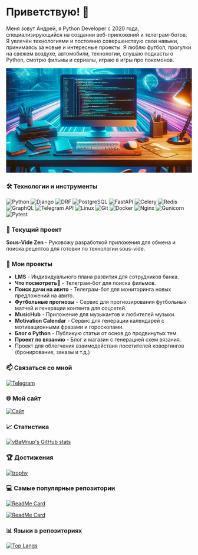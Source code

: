# Приветствую! 👋

Меня зовут Андрей, я Python Developer с 2020 года, специализирующийся на создании веб-приложений и телеграм-ботов. Я увлечён технологиями и постоянно совершенствую свои навыки, принимаясь за новые и интересные проекты. Я люблю футбол, прогулки на свежем воздухе, автомобили, технологии, слушаю подкасты о Python, смотрю фильмы и сериалы, играю в игры про покемонов.

![Мое фото](https://github.com/vBaMnup/vBaMnup/blob/bcdf2bff774e699081483ecd2ce93b2b9b73ce89/PIL-11b4cf63-3fa3-47cf-9034-41b38c624366.webp)

### 🛠️ Технологии и инструменты

![Python](https://img.shields.io/badge/-Python-333?style=flat&logo=python) ![Django](https://img.shields.io/badge/-Django-333?style=flat&logo=django) ![DRF](https://img.shields.io/badge/-Django%20Rest%20Framework-333?style=flat&logo=django) ![PostgreSQL](https://img.shields.io/badge/-PostgreSQL-333?style=flat&logo=postgresql) ![FastAPI](https://img.shields.io/badge/-FastAPI-333?style=flat&logo=fastapi) ![Celery](https://img.shields.io/badge/-Celery-333?style=flat&logo=celery) ![Redis](https://img.shields.io/badge/-Redis-333?style=flat&logo=redis) ![GraphQL](https://img.shields.io/badge/-GraphQL-333?style=flat&logo=graphql) ![Telegram API](https://img.shields.io/badge/-Telegram%20API-333?style=flat&logo=telegram) ![Linux](https://img.shields.io/badge/-Linux-333?style=flat&logo=linux) ![Git](https://img.shields.io/badge/-Git-333?style=flat&logo=git) ![Docker](https://img.shields.io/badge/-Docker-333?style=flat&logo=docker) ![Nginx](https://img.shields.io/badge/-Nginx-333?style=flat&logo=nginx) ![Gunicorn](https://img.shields.io/badge/-Gunicorn-333?style=flat&logo=gunicorn) ![Pytest](https://img.shields.io/badge/-Pytest-333?style=flat&logo=pytest)

### 🔧 Текущий проект

**Sous-Vide Zen** - Руковожу разработкой приложения для обмена и поиска рецептов для готовки по технологии sous-vide. 

### 💼 Мои проекты

- **LMS** - Индивидуального плана развития для сотрудников банка.
- **Что посмотреть🍿** - Телеграм-бот для поиска фильмов.
- **Поиск дачи на авито** - Телеграм-бот для мониторинга новых предложений на авито.
- **Футбольные прогнозы** - Сервис для прогнозирования футбольных матчей и генерации контента для соцсетей.
- **MusicHub** - Приложение для музыкантов и любителей музыки.
- **Motivation Calendar** - Сервис для генерации календарей с мотивационными фразами и гороскопами.
- **Блог о Python** - Публикую статьи от основ до продвинутых тем.
- **Проект по вязанию** - Блог и магазин с генерацией схем вязания.
- Проект для облегчения взаимодействия посетителей коворгингов (бронирование, заказы и т.д.)

### 📫 Связаться со мной

[![Telegram](https://img.shields.io/badge/Telegram-Contact-blue?style=flat&logo=telegram)](https://t.me/vBaMnup)

### 🌐 Мой сайт

[![Сайт](https://img.shields.io/badge/Сайт-Visit-blue?style=flat&logo=internet-explorer)](http://andryuxa.pythonanywhere.com/)

### 📈 Статистика

[![vBaMnup's GitHub stats](https://github-readme-stats.vercel.app/api?username=vBaMnup&show_icons=true&theme=radical)](https://github.com/anuraghazra/github-readme-stats)

### 🏆 Достижения

[![trophy](https://github-profile-trophy.vercel.app/?username=vBaMnup&theme=algolia)](https://github.com/ryo-ma/github-profile-trophy)

### 💻 Самые популярные репозитории

[![ReadMe Card](https://github-readme-stats.vercel.app/api/pin/?username=vBaMnup&repo=motivation_calendar&theme=radical)](https://github.com/vBaMnup/motivation_calendar)

[![ReadMe Card](https://github-readme-stats.vercel.app/api/pin/?username=Sous-Vide-Zen&repo=backend&theme=radical)](https://github.com/Sous-Vide-Zen/backend)


### 📊 Языки в репозиториях

[![Top Langs](https://github-readme-stats.vercel.app/api/top-langs/?username=vBaMnup&layout=compact&theme=radical)](https://github.com/anuraghazra/github-readme-stats)



